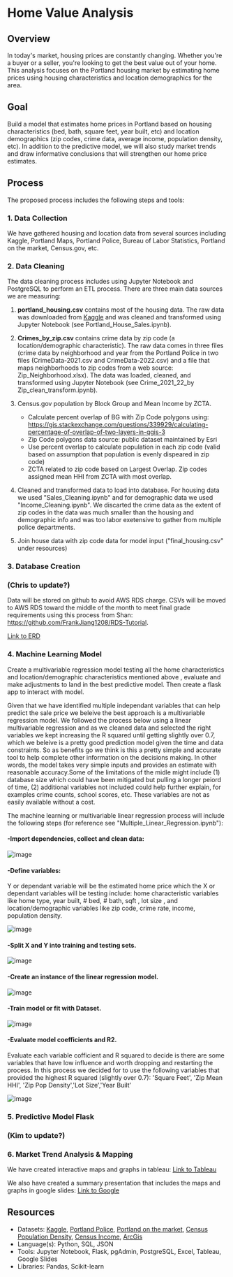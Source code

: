 # Home Value Analysis 

## Overview
In today's market, housing prices are constantly changing. Whether you're a buyer or a seller, you're looking to get the best value out of your home. This analysis focuses on the Portland housing market by estimating home prices using housing characteristics and location demographics for the area.

## Goal
Build a model that estimates home prices in Portland based on housing characteristics (bed, bath, square feet, year built, etc) and location demographics (zip codes, crime data, average income, population density, etc). In addition to the predictive model, we will also study market trends and draw informative conclusions that will strengthen our home price estimates.

## Process
The proposed process includes the following steps and tools:

### 1. Data Collection
We have gathered housing and location data from several sources including Kaggle, Portland Maps, Portland Police, Bureau of Labor Statistics, Portland on the market, Census.gov, etc.

### 2. Data Cleaning
The data cleaning process includes using Jupyter Notebook and PostgreSQL to perform an ETL process. There are three main data sources we are measuring:

1. **portland_housing.csv** contains most of the housing data. The raw data was downloaded from [Kaggle](https://www.kaggle.com/datasets/threnjen/portland-housing-prices-sales-jul-2020-jul-2021?select=portland_housing.csv) and was cleaned and transformed using Jupyter Notebook (see Portland_House_Sales.ipynb). 

2. **Crimes_by_zip.csv** contains crime data by zip code (a location/demographic characteristic). The raw data comes in three files (crime data by neighborhood and year from the Portland Police in two files (CrimeData-2021.csv and CrimeData-2022.csv) and a file that maps neighborhoods to zip codes from a web source: Zip_Neighborhood.xlsx). The data was loaded, cleaned, and transformed using Jupyter Notebook (see Crime_2021_22_by Zip_clean_transform.ipynb). 

3. Census.gov population by Block Group and Mean Income by ZCTA.
    * Calculate percent overlap of BG with Zip Code polygons using:
    https://gis.stackexchange.com/questions/339929/calculating-percentage-of-overlap-of-two-layers-in-qgis-3
    * Zip Code polygons data source: public dataset maintained by Esri
    * Use percent overlap to calculate population in each zip code (valid based on assumption that population is evenly dispeared in zip code)
    * ZCTA related to zip code based on Largest Overlap. Zip codes assigned mean HHI from ZCTA with most overlap.

4. Cleaned and transformed data to load into database. For housing data we used "Sales_Cleaning.ipynb" and for demographic data we used "Income_Cleaning.ipynb". We discarted the crime data as the extent of zip codes in the data was much smaller than the housing and demographic info and was too labor exetensive to gather from multiple police departments. 

5. Join house data with zip code data for model input ("final_housing.csv" under resources)

### 3. Database Creation  

### (Chris to update?)

Data will be stored on github to avoid AWS RDS charge. CSVs will be moved to AWS RDS toward the middle of the month to meet final grade requirements using this process from Shan: https://github.com/FrankJiang1208/RDS-Tutorial.

[Link to ERD](https://github.com/klcollins503/Data_Bootcamp_Final_Project/blob/main/Resources/EntityRelationshipDiagram.png)

### 4. Machine Learning Model
Create a multivariable regression model testing all the home characteristics and location/demographic characteristics mentioned above , evaluate and make adjustments to land in the best predictive model. Then create a flask app to interact with model. 

Given that we have identified multiple independant variables that can help predict the sale price we beleive the best approach is a multivariable regression model. We followed the process below using a linear multivariable regression and as we cleaned data and selected the right variables we kept increasing the R squared until getting slightly over 0.7, which we beleive is a pretty good prediction model given the time and data constraints. So as benefits go we think is this a pretty simple and accurate tool to help complete other information on the decisions making. In other words, the model takes very simple inputs and provides an estimate with reasonable accuracy.Some of the limitations of the midle might include (1) database size which could have been mitigated but pulling a longer peiord of time, (2) additional variables not included could help further explain, for examples crime counts, school scores, etc. These variables are not as easily available without a cost.

The machine learning or multivariable linear regression process will include the following steps (for reference see "Multiple_Linear_Regression.ipynb"):

#### -Import dependencies, collect and clean data: 

![image](https://user-images.githubusercontent.com/96096924/169186275-67efc22e-6bc8-4442-ac08-67ee5e4e8cbe.png)

#### -Define variables:
Y or dependant variable will be the estimated home price which the X or dependant variables will be testing include: home characteristic variables like home type, year built, # bed, # bath, sqft , lot size , and location/demographic variables like zip code, crime rate, income, population density.

![image](https://user-images.githubusercontent.com/96096924/169173489-b3597989-7316-4a92-acf8-c1a5e4f99cec.png)

#### -Split X and Y into training and testing sets.

![image](https://user-images.githubusercontent.com/96096924/169173545-bd5bf9c8-7a58-4291-85b8-b615a3b3b9d9.png)

#### -Create an instance of the linear regression model.

![image](https://user-images.githubusercontent.com/96096924/169173652-8cf3181e-4b5c-493c-ae50-090057b58181.png)

#### -Train model or fit with Dataset.

![image](https://user-images.githubusercontent.com/96096924/169173717-18ab393b-cbd3-49db-bf1b-d0d402b6d999.png)

#### -Evaluate model coefficients and R2.
Evaluate each variable cofficient and R squared to decide is there are some variables that have low influence and worth dropping and restarting the process. In this process we decided for to use the following variables that provided the highest R squared (slightly over 0.7): 'Square Feet', 'Zip Mean HHI', 'Zip Pop Density','Lot Size','Year Built'

![image](https://user-images.githubusercontent.com/96096924/169188652-8f8545a6-3df2-4beb-8a0e-cdfd16aeb4b8.png)

### 5. Predictive Model Flask 

### (Kim to update?)

### 6. Market Trend Analysis & Mapping

We have created interactive maps and graphs in tableau: [Link to Tableau](https://public.tableau.com/views/FinalProject_16528921784890/Map1?:language=en-US&publish=yes&:display_count=n&:origin=viz_share_link)

We also have created a summary presentation that includes the maps and graphs in google slides: [Link to Google](https://docs.google.com/presentation/d/e/2PACX-1vROMHIh3D-UCJORpKo2s_XneHiCjf_OwLdKasuqfTai19b0_DwvtW7NHxBnI65dGvVG4HDaQPs5sPa-/pub?start=true&loop=true&delayms=3000&slide=id.g12c77fac72e_0_1)

## Resources
- Datasets: [Kaggle](https://www.kaggle.com/datasets/threnjen/portland-housing-prices-sales-jul-2020-jul-2021?select=portland_housing.csv), [Portland Police](https://www.portlandoregon.gov/police/71978), [Portland on the market](https://www.portlandonthemarket.com/), [Census Population Density](https://data.census.gov/cedsci/table?q=B01003&g=0400000US41%241500000&tid=ACSDT5Y2020.B01003), [Census Income](https://data.census.gov/cedsci/table?q=income&g=0400000US41%241500000&tid=ACSDT5Y2020.B19001), [ArcGis](https://www.arcgis.com/home/item.html?id=8d2012a2016e484dafaac0451f9aea24)
- Language(s): Python, SQL, JSON
- Tools: Jupyter Notebook, Flask, pgAdmin, PostgreSQL, Excel, Tableau, Google Slides
- Libraries: Pandas, Scikit-learn
